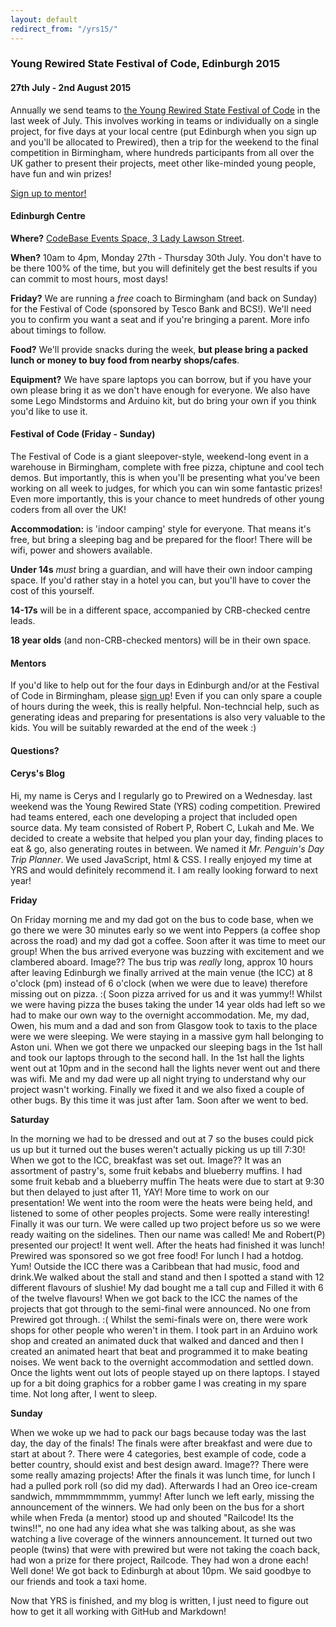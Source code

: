 ```yaml
---
layout: default
redirect_from: "/yrs15/"
---
```


### Young Rewired State Festival of Code, Edinburgh 2015

#### <span class="btn-big inner lighter color1-bg">27th July - 2nd August 2015</span>

Annually we send teams to [the Young Rewired State Festival of Code](http://festival.yrs.io) in the last week of July. This involves working in teams or individually on a single project, for five days at your local centre (put Edinburgh when you sign up and you'll be allocated to Prewired), then a trip for the weekend to the final competition in Birmingham, where hundreds participants from all over the UK gather to present their projects, meet other like-minded young people, have fun and win prizes!

<!-- <a href="http://festival.yrs.io"><span class="btn-big inner left lighter color2-bg">Sign up to participate!</span></a> -->

<a href="http://festival.yrs.io"><span class="btn-big inner left lighter color3-bg">Sign up to mentor!</span></a>

<div class="w1of1 clearfix"></div>

#### Edinburgh Centre

**Where?** [CodeBase Events Space, 3 Lady Lawson Street](http://w3w.co/locate.wider.slower).

**When?** 10am to 4pm, Monday 27th - Thursday 30th July. You don't have to be there 100% of the time, but you will definitely get the best results if you can commit to most hours, most days!

**Friday?** We are running a *free* coach to Birmingham (and back on Sunday) for the Festival of Code (sponsored by Tesco Bank and BCS!). We'll need you to confirm you want a seat and if you're bringing a parent. More info about timings to follow.

**Food?** We'll provide snacks during the week, **but please bring a packed lunch or money to buy food from nearby shops/cafes**.

**Equipment?** We have spare laptops you can borrow, but if you have your own please bring it as we don't have enough for everyone. We also have some Lego Mindstorms and Arduino kit, but do bring your own if you think you'd like to use it.

#### Festival of Code (Friday - Sunday)

The Festival of Code is a giant sleepover-style, weekend-long event in a warehouse in Birmingham, complete with free pizza, chiptune and cool tech demos. But importantly, this is when you'll be presenting what you've been working on all week to judges, for which you can win some fantastic prizes! Even more importantly, this is your chance to meet hundreds of other young coders from all over the UK!

**Accommodation:** is 'indoor camping' style for everyone. That means it's free, but bring a sleeping bag and be prepared for the floor! There will be wifi, power and showers available.

**Under 14s** *must* bring a guardian, and will have their own indoor camping space. If you'd rather stay in a hotel you can, but you'll have to cover the cost of this yourself.

**14-17s** will be in a different space, accompanied by CRB-checked centre leads.

**18 year olds** (and non-CRB-checked mentors) will be in their own space.

#### Mentors

If you'd like to help out for the four days in Edinburgh and/or at the Festival of Code in Birmingham, please [sign up](http://festival.yrs.io)! Even if you can only spare a couple of hours during the week, this is really helpful. Non-techncial help, such as generating ideas and preparing for presentations is also very valuable to the kids. You will be suitably rewarded at the end of the week :)

#### Questions?

#### Cerys's Blog

Hi, my name is Cerys and I regularly go to Prewired on a Wednesday.
last weekend was the Young Rewired State (YRS) coding competition.
Prewired had teams entered, each one developing a project that included open source data.
My team consisted of Robert P, Robert C, Lukah and Me.
We decided to create a website that helped you plan your day, finding places to eat & go, also generating routes in between.
We named it *Mr. Penguin's Day Trip Planner*.
We used JavaScript, html & CSS.
I really enjoyed my time at YRS and would definitely recommend it.
I am really looking forward to next year!

**Friday**

On Friday morning me and my dad got on the bus to code base, when we go there we were 30 minutes early so we went into Peppers (a coffee shop across the road) and my dad got a coffee.
Soon after it was time to meet our group!
When the bus arrived everyone was buzzing with excitement and we clambered aboard.
Image??
The bus trip was *really* long, approx 10 hours after leaving Edinburgh we finally arrived at the main venue (the ICC) at 8 o'clock (pm) instead of 6 o'clock (when we were due to leave) therefore missing out on pizza. :(
Soon pizza arrived for us and it was yummy!!
Whilst we were having pizza the buses taking the under 14 year olds had left so we had to make our own way to the overnight accommodation.
Me, my dad, Owen, his mum and a dad and son from Glasgow took to taxis to the place were we were sleeping.
We were staying in a massive gym hall belonging to Aston uni.
When we got there we unpacked our sleeping bags in the 1st hall and took our laptops through to the second hall.
In the 1st hall the lights went out at 10pm and in the second hall the lights never went out and there was wifi.
Me and my dad were up all night trying to understand why our project wasn't working. Finally we fixed it and we also fixed a couple of other bugs. By this time it was just after 1am. Soon after we went to bed.

**Saturday**

In the morning we had to be dressed and out at 7 so the buses could pick us up but it turned out the buses weren't actually picking us up till 7:30!
When we got to the ICC, breakfast was set out.
Image??
It was an assortment of pastry's, some fruit kebabs and blueberry muffins.
I had some fruit kebab and a blueberry muffin
The heats were due to start at 9:30 but then delayed to just after 11, YAY! More time to work on our presentation!
We went into the room were the heats were being held, and listened to some of other peoples projects. Some were really interesting! Finally it was our turn. We were called up two project before us so we were ready waiting on the sidelines. Then our name was called! Me and Robert(P) presented our project! It went well.
After the heats had finished it was lunch!
Prewired was sponsored so we got free food!
For lunch I had a hotdog. Yum!
Outside the ICC there was a Caribbean that had music, food and drink.We walked about the stall and stand and then I spotted a stand with 12 different flavours of slushie!
My dad bought me a tall cup and Filled it with 6 of the twelve flavours!
When we got back to the ICC the names of the projects that got through to the semi-final were announced. No one from Prewired got through. :(
Whilst the semi-finals were on, there were work shops for other people who weren't in them.
I took part in an Arduino work shop and created an animated duck that walked and danced and then I created an animated heart that beat and programmed it to make beating noises.
We went back to the overnight accommodation and settled down. Once the lights went out lots of people stayed up on there laptops. I stayed up for a bit doing graphics for a robber game I was creating in my spare time. Not long after, I went to sleep.

**Sunday**

When we woke up we had to pack our bags because today was the last day, the day of the finals!
The finals were after breakfast and were due to start at about ?.
There were 4 categories, best example of code, code a better country, should exist and best design award.
Image??
There were some really amazing projects!
After the finals it was lunch time, for lunch I had a pulled pork roll (so did my dad).
Afterwards I had an Oreo ice-cream sandwich, mmmmmmmmm, yummy!
After lunch we left early, missing the announcement of the winners.
We had only been on the bus for a short while when Freda (a mentor) stood up and shouted "Railcode! Its the twins!!", no one had any idea what she was talking about, as she was watching a live coverage of the winners announcement. It turned out two people (twins) that were with prewired but were not taking the coach back, had won a prize for there project, Railcode. They had won a drone each! Well done!
We got back to Edinburgh at about 10pm.
We said goodbye to our friends and took a taxi home.

Now that YRS is finished, and my blog is written, I just need to figure out how to get it all working with GitHub and Markdown!